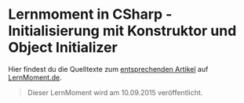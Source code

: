 # Lernmoment in CSharp - Initialisierung mit Konstruktor und Object Initializer

Hier findest du die Quelltexte zum [entsprechenden Artikel](www.lernmoment.de/csharp-programmieren/initialisierung-mit-konstruktor-und-object-initializer/) auf [LernMoment.de](www.lernmoment.de).

> Dieser LernMoment wird am 10.09.2015 veröffentlicht.
